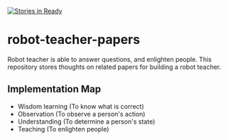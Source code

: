[![Stories in Ready](https://badge.waffle.io/Po-Jen/robotic-teacher-papers.png?label=ready&title=Ready)](https://waffle.io/Po-Jen/robotic-teacher-papers?utm_source=badge)
# robot-teacher-papers

Robot teacher is able to answer questions, and enlighten people. This repository stores thoughts on related papers for building a robot teacher.

## Implementation Map

- Wisdom learning (To know what is correct)
- Observation (To observe a person's action)
- Understanding (To determine a person's state)
- Teaching (To enlighten people)
